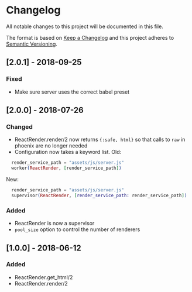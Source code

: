 # Changelog

All notable changes to this project will be documented in this file.

The format is based on [Keep a Changelog](http://keepachangelog.com/en/1.0.0/)
and this project adheres to [Semantic Versioning](http://semver.org/spec/v2.0.0.html).

## [2.0.1] - 2018-09-25

### Fixed

- Make sure server uses the correct babel preset

## [2.0.0] - 2018-07-26

### Changed

- ReactRender.render/2 now returns `{:safe, html}` so that calls to `raw` in phoenix are no longer needed
- Configuration now takes a keyword list.
  Old:

```elixir
  render_service_path = "assets/js/server.js"
  worker(ReactRender, [render_service_path])
```

New:

```elixir
  render_service_path = "assets/js/server.js"
  supervisor(ReactRender, [render_service_path: render_service_path])
```

### Added

- ReactRender is now a supervisor
- `pool_size` option to control the number of renderers

## [1.0.0] - 2018-06-12

### Added

- ReactRender.get_html/2
- ReactRender.render/2
